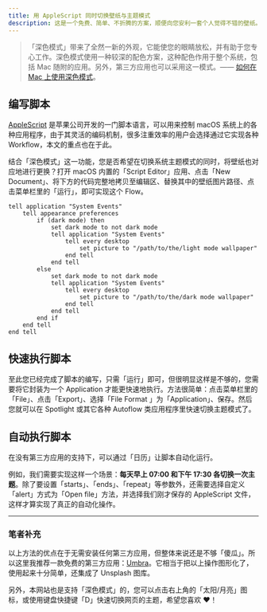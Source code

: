 ```yaml
---
title: 用 AppleScript 同时切换壁纸与主题模式
description: 这是一个免费、简单、不折腾的方案，顺便向您安利一套个人觉得不错的壁纸。
---
```


> 「深色模式」带来了全然一新的外观，它能使您的眼睛放松，并有助于您专心工作。深色模式使用一种较深的配色方案，这种配色作用于整个系统，包括 Mac 随附的应用。另外，第三方应用也可以采用这一模式。—— [如何在 Mac 上使用深色模式](https://support.apple.com/zh-cn/HT208976)。

## 编写脚本

[AppleScript](https://developer.apple.com/library/archive/documentation/AppleScript/Conceptual/AppleScriptLangGuide/introduction/ASLR_intro.html) 是苹果公司开发的一门脚本语言，可以用来控制 macOS 系统上的各种应用程序，由于其灵活的编码机制，很多注重效率的用户会选择通过它实现各种 Workflow，本文的重点也在于此。

结合「深色模式」这一功能，您是否希望在切换系统主题模式的同时，将壁纸也对应地进行更换？打开 macOS 内置的「Script Editor」应用、点击「New Document」、将下方的代码完整地拷贝至编辑区、替换其中的壁纸图片路径、点击菜单栏里的「运行」，即可实现这个 Flow。

```applescript
tell application "System Events"
	tell appearance preferences
		if (dark mode) then
			set dark mode to not dark mode
			tell application "System Events"
				tell every desktop
					set picture to "/path/to/the/light mode wallpaper"
				end tell
			end tell
		else
			set dark mode to not dark mode
			tell application "System Events"
				tell every desktop
					set picture to "/path/to/the/dark mode wallpaper"
				end tell
			end tell
		end if
	end tell
end tell
```

## 快速执行脚本

至此您已经完成了脚本的编写，只需「运行」即可，但很明显这样是不够的，您需要将它封装为一个 Application 才能更快速地执行。方法很简单：点击菜单栏里的「File」、点击「Export」、选择「File Format 」为「Application」、保存。然后您就可以在 Spotlight 或其它各种 Autoflow 类应用程序里快速切换主题模式了。

## 自动执行脚本

在没有第三方应用的支持下，可以通过「日历」让脚本自动化运行。

<markdown-image alt="在「日历」中设置自动化脚本" figcaption="在「日历」中设置自动化脚本" src="/change-wallpapers-with-color-mode-on-macos11/set-calendar-action.png"></markdown-image>

例如，我们需要实现这样一个场景：**每天早上 07:00 和下午 17:30 各切换一次主题**。除了要设置「starts」、「ends」、「repeat」等参数外，还需要选择自定义「alert」方式为「Open file」方法，并选择我们刚才保存的 AppleScript 文件，这样才算实现了真正的自动化操作。

---

### 笔者补充

以上方法的优点在于无需安装任何第三方应用，但整体来说还是不够「傻瓜」。所以这里我推荐一款免费的第三方应用：[Umbra](https://umbra.replay.software/)。它相当于把以上操作图形化了，使用起来十分简单，还集成了 Unsplash 图库。

另外，本网站也是支持「深色模式」的，您可以点击右上角的「太阳/月亮」图标，或使用键盘快捷键「D」快速切换网页的主题，希望您喜欢 ❤️！
